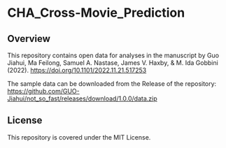 # CHA_Cross-Movie_Prediction

## Overview

This repository contains open data for analyses in the manuscript by Guo Jiahui, Ma Feilong, Samuel A. Nastase, James V. Haxby, & M. Ida Gobbini (2022). https://doi.org/10.1101/2022.11.21.517253

The sample data can be downloaded from the Release of the repository: https://github.com/GUO-Jiahui/not_so_fast/releases/download/1.0.0/data.zip

## License
This repository is covered under the MIT License.
